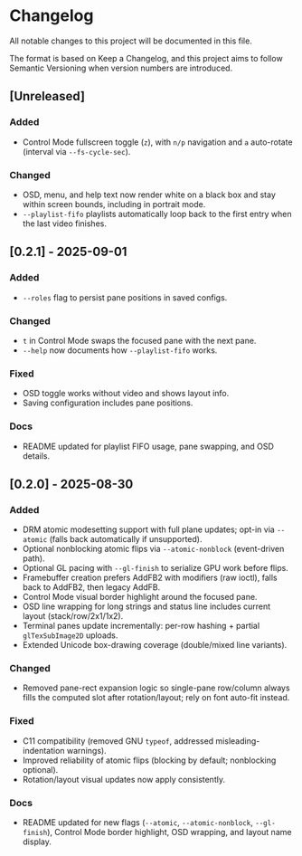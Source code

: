 # Changelog

All notable changes to this project will be documented in this file.

The format is based on Keep a Changelog, and this project aims to follow
Semantic Versioning when version numbers are introduced.

## [Unreleased]

### Added
- Control Mode fullscreen toggle (`z`), with `n/p` navigation and `a` auto-rotate (interval via `--fs-cycle-sec`).

### Changed
- OSD, menu, and help text now render white on a black box and stay within screen bounds, including in portrait mode.
- `--playlist-fifo` playlists automatically loop back to the first entry when the last video finishes.

## [0.2.1] - 2025-09-01

### Added
- `--roles` flag to persist pane positions in saved configs.

### Changed
- `t` in Control Mode swaps the focused pane with the next pane.
- `--help` now documents how `--playlist-fifo` works.

### Fixed
- OSD toggle works without video and shows layout info.
- Saving configuration includes pane positions.

### Docs
- README updated for playlist FIFO usage, pane swapping, and OSD details.

## [0.2.0] - 2025-08-30

### Added
- DRM atomic modesetting support with full plane updates; opt-in via `--atomic` (falls back automatically if unsupported).
- Optional nonblocking atomic flips via `--atomic-nonblock` (event-driven path).
- Optional GL pacing with `--gl-finish` to serialize GPU work before flips.
- Framebuffer creation prefers AddFB2 with modifiers (raw ioctl), falls back to AddFB2, then legacy AddFB.
- Control Mode visual border highlight around the focused pane.
- OSD line wrapping for long strings and status line includes current layout (stack/row/2x1/1x2).
- Terminal panes update incrementally: per-row hashing + partial `glTexSubImage2D` uploads.
- Extended Unicode box-drawing coverage (double/mixed line variants).

### Changed
- Removed pane-rect expansion logic so single-pane row/column always fills the computed slot after rotation/layout; rely on font auto-fit instead.

### Fixed
- C11 compatibility (removed GNU `typeof`, addressed misleading-indentation warnings).
- Improved reliability of atomic flips (blocking by default; nonblocking optional).
- Rotation/layout visual updates now apply consistently.

### Docs
- README updated for new flags (`--atomic`, `--atomic-nonblock`, `--gl-finish`), Control Mode border highlight, OSD wrapping, and layout name display.

